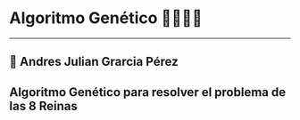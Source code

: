 # Algoritmo Genético :family_man_woman_girl_boy: 
---
:sparkler: **Andres Julian Grarcia Pérez**
---
## Algoritmo Genético para resolver el problema de las 8 Reinas 